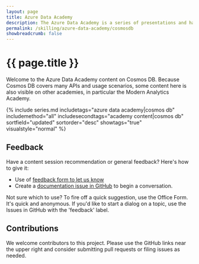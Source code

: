 ```yaml
---
layout: page
title: Azure Data Academy
description: The Azure Data Academy is a series of presentations and hands-on material designed to upskill partners on data modernization in Microsoft Azure.
permalink: /skilling/azure-data-academy/cosmosdb
showbreadcrumb: false
---
```


# {{ page.title }}

Welcome to the Azure Data Academy content on Cosmos DB. Because Cosmos DB covers many APIs and usage scenarios, some content here is also visible on other academies, in particular the Modern Analytics Academy.

{% include series.md 
    includetags="azure data academy|cosmos db" includemethod="all" 
    includesecondtags="academy content|cosmos db" 
    sortfield="updated" sortorder="desc" showtags="true" 
    visualstyle="normal"
%}


## Feedback

Have a content session recommendation or general feedback? Here's how to give it:
* Use of [feedback form to let us know](https://aka.ms/ada-feedback)
* Create a [documentation issue in GitHub](https://github.com/microsoft/PartnerResources/issues/new?labels=feedback&title=Azure%20Data%20Academy%20feedback) to begin a conversation.

Not sure which to use? To fire off a quick suggestion, use the Office Form. It's quick and anonymous. If you'd like to start a dialog on a topic, use the Issues in GitHub with the 'feedback' label.

## Contributions

We welcome contributors to this project. Please use the GitHub links near the upper right and consider submitting pull requests or filing issues as needed.